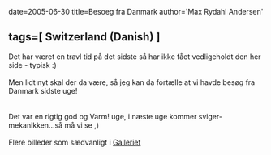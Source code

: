 date=2005-06-30
title=Besoeg fra Danmark
author='Max Rydahl Andersen'

tags=[ Switzerland (Danish) ]
---
<div><p>Det har været en travl tid på det sidste så har ikke fået vedligeholdt den her side - typisk :)
<br><br>
Men lidt nyt skal der da være, så jeg kan da fortælle at vi havde besøg fra Danmark sidste uge!
<br><br><img src="http://www.xam.dk/coppermine/albums/wpw-20050630/IMG_1424.JPG" alt=""><br><br>
Det var en rigtig god og Varm! uge, i næste uge kommer sviger-mekanikken...så må vi se ,)
<br><br>
Flere billeder som sædvanligt i <a href="http://www.xam.dk/coppermine/thumbnails.php?album=50">Galleriet</a></p></div>
